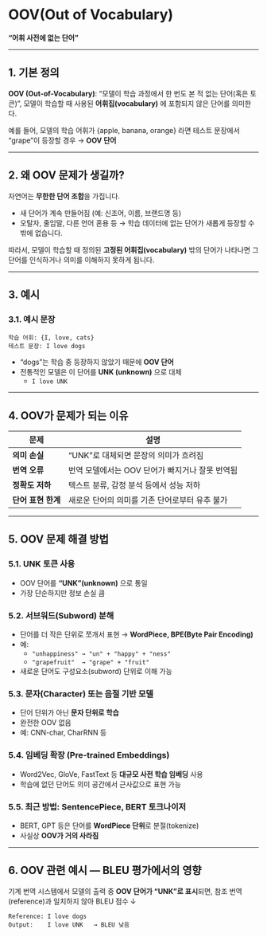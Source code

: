 # OOV(Out of Vocabulary)

**“어휘 사전에 없는 단어”**

---

## 1. 기본 정의

**OOV (Out-of-Vocabulary)**: “모델이 학습 과정에서 한 번도 본 적 없는 단어(혹은 토큰)”, 모델이 학습할 때 사용된 **어휘집(vocabulary)** 에 포함되지 않은 단어를 의미한다.

예를 들어, 모델의 학습 어휘가 {apple, banana, orange} 라면 테스트 문장에서 “grape”이 등장할 경우 → **OOV 단어**

---

## 2. 왜 OOV 문제가 생길까?

자연어는 **무한한 단어 조합**을 가집니다.
- 새 단어가 계속 만들어짐 (예: 신조어, 이름, 브랜드명 등)
- 오탈자, 줄임말, 다른 언어 혼용 등  → 학습 데이터에 없는 단어가 새롭게 등장할 수밖에 없습니다.

따라서, 모델이 학습할 때 정의된 **고정된 어휘집(vocabulary)** 밖의 단어가 나타나면 그 단어를 인식하거나 의미를 이해하지 못하게 됩니다.

---

## 3. 예시

### 3.1. 예시 문장

```
학습 어휘: {I, love, cats}
테스트 문장: I love dogs
```

- “dogs”는 학습 중 등장하지 않았기 때문에 **OOV 단어**
- 전통적인 모델은 이 단어를 **UNK (unknown)** 으로 대체
	- `I love UNK`

---

## 4. OOV가 문제가 되는 이유

|문제|설명|
|---|---|
|**의미 손실**|“UNK”로 대체되면 문장의 의미가 흐려짐|
|**번역 오류**|번역 모델에서는 OOV 단어가 빠지거나 잘못 번역됨|
|**정확도 저하**|텍스트 분류, 감정 분석 등에서 성능 저하|
|**단어 표현 한계**|새로운 단어의 의미를 기존 단어로부터 유추 불가|

---

## 5. OOV 문제 해결 방법

### 5.1. UNK 토큰 사용

- OOV 단어를 **“UNK”(unknown)** 으로 통일
- 가장 단순하지만 정보 손실 큼

### 5.2. 서브워드(Subword) 분해

- 단어를 더 작은 단위로 쪼개서 표현 → **WordPiece, BPE(Byte Pair Encoding)**
- 예: 
	- `"unhappiness" → "un" + "happy" + "ness"`
	- `"grapefruit"  → "grape" + "fruit"`
- 새로운 단어도 구성요소(subword) 단위로 이해 가능

### 5.3. 문자(Character) 또는 음절 기반 모델

- 단어 단위가 아닌 **문자 단위로 학습**
- 완전한 OOV 없음
- 예: CNN-char, CharRNN 등

### 5.4. 임베딩 확장 (Pre-trained Embeddings)

- Word2Vec, GloVe, FastText 등 **대규모 사전 학습 임베딩** 사용
- 학습에 없던 단어도 의미 공간에서 근사값으로 표현 가능

### 5.5. 최근 방법: SentencePiece, BERT 토크나이저

- BERT, GPT 등은 단어를 **WordPiece 단위**로 분절(tokenize)
- 사실상 **OOV가 거의 사라짐**

---

## 6. OOV 관련 예시 — BLEU 평가에서의 영향

기계 번역 시스템에서 모델의 출력 중 **OOV 단어가 “UNK”로 표시**되면, 참조 번역(reference)과 일치하지 않아 BLEU 점수 ↓
```
Reference: I love dogs
Output:    I love UNK   → BLEU 낮음
```
